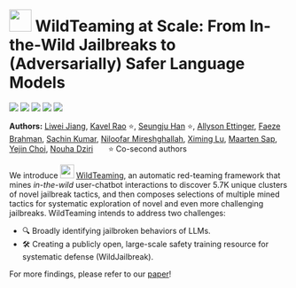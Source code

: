 # <img src=assets/wildteaming_logo.png width=40/> WildTeaming at Scale: From In-the-Wild Jailbreaks to (Adversarially) Safer Language Models

<p align="center">

<a href="https://arxiv.org/abs/2406.18510"><img src="https://img.shields.io/badge/📝-paper-blue"></a>
<a href="https://huggingface.co/datasets/allenai/wildjailbreak"><img src="https://img.shields.io/badge/🤗-wildjailbreak (data)-orange"></a>
<a href="https://huggingface.co/allenai/llama2-7b-WildJailbreak"><img src="https://img.shields.io/badge/🤗-tulu2--7b--wildjailbreak (model)-green"></a>
<a href="https://huggingface.co/allenai/llama2-13b-WildJailbreak"><img src="https://img.shields.io/badge/🤗-tulu2--13b--wildjailbreak (model)-green"></a>
<a href="https://github.com/allenai/wildteaming"><img src="https://img.shields.io/badge/🔗-code-red"></a>

</p>

**Authors:**
[Liwei Jiang](https://liweijiang.me),
[Kavel Rao](https://kavelrao.dev) ⭐,
[Seungju Han](https://seungjuhan.me) ⭐,
[Allyson Ettinger](https://aetting.github.io),
[Faeze Brahman](https://fabrahman.github.io),
[Sachin Kumar](https://sites.google.com/view/sachinkumar),
[Niloofar Mireshghallah](https://homes.cs.washington.edu/~niloofar/),
[Ximing Lu](https://scholar.google.com/citations?user=ssYPSmkAAAAJ&hl=en),
[Maarten Sap](http://maartensap.com),
[Yejin Choi](https://homes.cs.washington.edu/~yejin/),
[Nouha Dziri](https://nouhadziri.github.io/)
&nbsp; &nbsp; &nbsp; ⭐ Co-second authors

We introduce <img src=assets/wildteaming_logo.png width=25/> [WildTeaming](https://arxiv.org/pdf/2406.18510), an automatic red-teaming framework that mines *in-the-wild* user-chatbot interactions to discover 5.7K unique clusters of novel jailbreak tactics, and then composes selections of multiple mined tactics for systematic exploration of novel and even more challenging jailbreaks. WildTeaming intends to address two challenges: 
- 🔍 Broadly identifying jailbroken behaviors of LLMs.
- 🛠️ Creating a publicly open, large-scale safety training resource for systematic defense (WildJailbreak).

For more findings, please refer to our [paper](https://arxiv.org/abs/2406.18510)!

